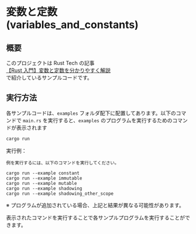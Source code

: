 # 変数と定数 (variables_and_constants)

## 概要

このプロジェクトは Rust Tech の記事  
[【Rust 入門】変数と定数を分かりやすく解説](https://rust-tech.nkhn37.net/rust-variables-constants/)  
で紹介しているサンプルコードです。

## 実行方法

各サンプルコードは、`examples` フォルダ配下に配置してあります。以下のコマンドで `main.rs` を実行すると、`examples` のプログラムを実行するためのコマンドが表示されます

```bash
cargo run
```

実行例：

```
例を実行するには、以下のコマンドを実行してください。

cargo run --example constant
cargo run --example immutable
cargo run --example mutable
cargo run --example shadowing
cargo run --example shadowing_other_scope
```

※ プログラムが追加されている場合、上記と結果が異なる可能性があります。

表示されたコマンドを実行することで各サンプルプログラムを実行することができます。
